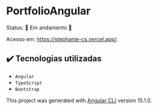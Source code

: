 # PortfolioAngular

Status: 🚧 Em andamento 🚧
<p>
Acesso em: <a href="https://stephanie-cs.vercel.app/" target="_blank">https://stephanie-cs.vercel.app/</a>.
</p>

## ✔️ Tecnologias utilizadas

- ``Angular``
- ``TypeScript``
- ``Bootstrap``
  
This project was generated with [Angular CLI](https://github.com/angular/angular-cli) version 15.1.0.
